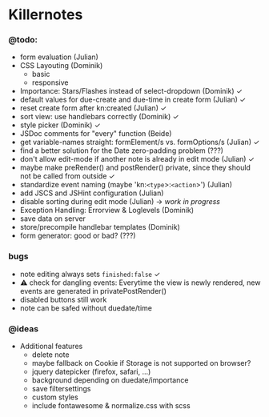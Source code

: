 # Killernotes

### @todo:

  - form evaluation (Julian)
  - CSS Layouting (Dominik)
    - basic
    - responsive
  - Importance: Stars/Flashes instead of select-dropdown (Dominik) ✓
  - default values for due-create and due-time in create form (Julian) ✓
  - reset create form after kn:created (Julian) ✓
  - sort view: use handlebars correctly (Dominik) ✓
  - style picker (Dominik) ✓
  - JSDoc comments for "every" function (Beide)
  - get variable-names straight: formElement/s vs. formOptions/s (Julian) ✓
  - find a better solution for the Date zero-padding problem (???)
  - don't allow edit-mode if another note is already in edit mode (Julian) ✓
  - maybe make preRender() and postRender() private, since they should not be called from outside ✓
  - standardize event naming (maybe 'kn:`<type`>:`<action`>') (Julian)
  - add JSCS and JSHint configuration (Julian)
  - disable sorting during edit mode (Julian) → _work in progress_
  - Exception Handling: Errorview & Loglevels (Dominik)
  - save data on server
  - store/precompile handlebar templates (Dominik)
  - form generator: good or bad? (???)
  
### bugs
  - note editing always sets `finished:false` ✓
  - ⚠ check for dangling events: Everytime the view is newly rendered, new events are generated in privatePostRender()
  - disabled buttons still work
  - note can be safed without duedate/time

### @ideas
  - Additional features
    - delete note
    - maybe fallback on Cookie if Storage is not supported on browser?
    - jquery datepicker (firefox, safari, ...)
    - background depending on duedate/importance
    - save filtersettings
    - custom styles
    - include fontawesome & normalize.css with scss
